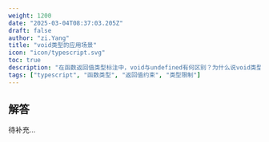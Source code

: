 ```yaml
---
weight: 1200
date: "2025-03-04T08:37:03.205Z"
draft: false
author: "zi.Yang"
title: "void类型的应用场景"
icon: "icon/typescript.svg"
toc: true
description: "在函数返回值类型标注中，void与undefined有何区别？为什么说void类型变量只能赋予undefined（严格模式除外）？"
tags: ["typescript", "函数类型", "返回值约束", "类型限制"]
---
```


## 解答

待补充...
